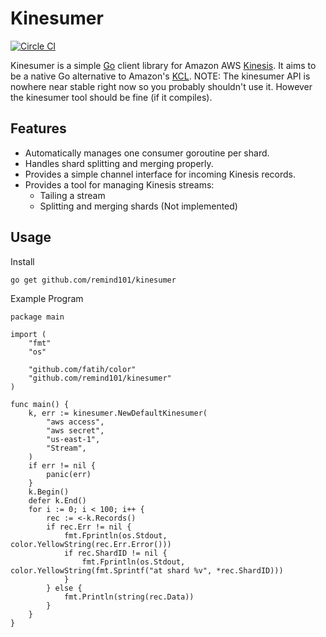 Kinesumer
===
[![Circle CI](https://circleci.com/gh/remind101/kinesumer.svg?style=svg&circle-token=ab11c0337d5aa1aca644e0420b228e86eecdd862)](https://circleci.com/gh/remind101/kinesumer)

Kinesumer is a simple [Go](http://golang.org/) client library for Amazon AWS [Kinesis](http://aws.amazon.com/kinesis/). It aims to be a native Go alternative to Amazon's [KCL](https://github.com/awslabs/amazon-kinesis-client). NOTE: The kinesumer API is nowhere near stable right now so you probably shouldn't use it. However the kinesumer tool should be fine (if it compiles).

Features
---
* Automatically manages one consumer goroutine per shard.
* Handles shard splitting and merging properly.
* Provides a simple channel interface for incoming Kinesis records.
* Provides a tool for managing Kinesis streams:
	* Tailing a stream
	* Splitting and merging shards (Not implemented)

Usage
---
Install
```bash
go get github.com/remind101/kinesumer
```

Example Program
```golang
package main

import (
	"fmt"
	"os"

	"github.com/fatih/color"
	"github.com/remind101/kinesumer"
)

func main() {
	k, err := kinesumer.NewDefaultKinesumer(
		"aws access",
		"aws secret",
		"us-east-1",
		"Stream",
	)
	if err != nil {
		panic(err)
	}
	k.Begin()
	defer k.End()
	for i := 0; i < 100; i++ {
		rec := <-k.Records()
		if rec.Err != nil {
			fmt.Fprintln(os.Stdout, color.YellowString(rec.Err.Error()))
			if rec.ShardID != nil {
				fmt.Fprintln(os.Stdout, color.YellowString(fmt.Sprintf("at shard %v", *rec.ShardID)))
			}
		} else {
			fmt.Println(string(rec.Data))
		}
	}
}
```
